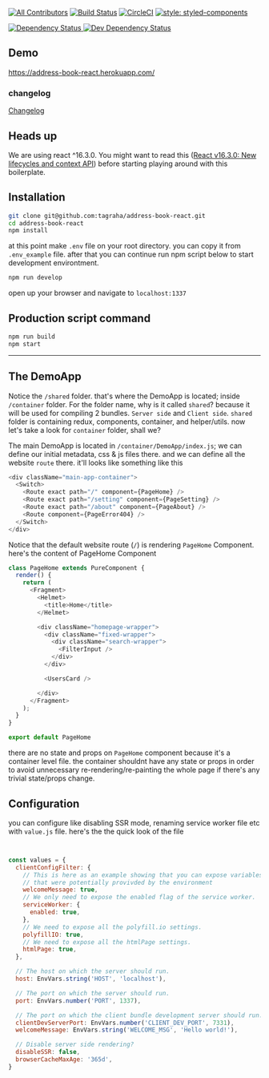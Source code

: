 [![All Contributors](https://img.shields.io/badge/all_contributors-1-orange.svg?style=flat-square)](#contributors)
[![Build Status](https://travis-ci.org/tagraha/address-book-react.svg?branch=master)](https://travis-ci.org/tagraha/address-book-react)
[![CircleCI](https://circleci.com/gh/tagraha/address-book-react.svg?style=svg)](https://circleci.com/gh/tagraha/address-book-react)
[![style: styled-components](https://img.shields.io/badge/style-%F0%9F%92%85%20styled--components-orange.svg?colorB=daa357&colorA=db748e)](https://github.com/styled-components/styled-components)

<a 
target="_blank"
href="https://david-dm.org/tagraha/address-book-react">
  <img src="https://david-dm.org/tagraha/address-book-react.svg" alt="Dependency Status" />
</a>
<a 
target="_blank"
href="https://david-dm.org/tagraha/address-book-react?type=dev">
  <img src="https://david-dm.org/tagraha/address-book-react/dev-status.svg" alt="Dev Dependency Status" />
</a>

## Demo
<a target="_blank" href="https://address-book-react.herokuapp.com/">https://address-book-react.herokuapp.com/</a>


### changelog
<a href="https://github.com/tagraha/address-book-react/blob/master/CHANGELOG.md">Changelog</a>

Heads up
--------
We are using react ^16.3.0. You might want to read this ([React v16.3.0: New lifecycles and context API](https://reactjs.org/blog/2018/03/29/react-v-16-3.html)) before starting playing around with this boilerplate.

Installation
------------
```bash
git clone git@github.com:tagraha/address-book-react.git
cd address-book-react
npm install
```

at this point make `.env` file on your root directory. you can copy it from `.env_example` file. after that you can continue run npm script below to start development environtment.

```bash
npm run develop
```

open up your browser and navigate to `localhost:1337`

Production script command
-------------------------
```bash
npm run build
npm start
```

-------------

The DemoApp
-----------
Notice the `/shared` folder. that's where the DemoApp is located; inside `/container` folder. For the folder name, why is it called `shared`? because it will be used for compiling 2 bundles. `Server side` and `Client side`. `shared` folder is containing redux, components, container, and helper/utils. now let's take a look for `container` folder, shall we?

The main DemoApp is located in `/container/DemoApp/index.js`; we can define our initial metadata, css & js files there. and we can define all the website `route` there. it'll looks like something like this 
```javascript
<div className="main-app-container">
  <Switch>
    <Route exact path="/" component={PageHome} />
    <Route exact path="/setting" component={PageSetting} />
    <Route exact path="/about" component={PageAbout} />
    <Route component={PageError404} />
  </Switch>
</div>
```

Notice that the default website route (`/`) is rendering `PageHome` Component. here's the content of PageHome Component
```javascript
class PageHome extends PureComponent {
  render() {
    return (
      <Fragment>
        <Helmet>
          <title>Home</title>
        </Helmet>

        <div className="homepage-wrapper">
          <div className="fixed-wrapper">
            <div className="search-wrapper">
              <FilterInput />
            </div>
          </div>

          <UsersCard />

        </div>
      </Fragment>
    );
  }
}

export default PageHome
```

there are no state and props on  `PageHome` component because it's a container level file. the container shouldnt have any state or props in order to avoid unnecessary re-rendering/re-painting the whole page if there's any trivial state/props change.

Configuration
-------------
you can configure like disabling SSR mode, renaming service worker file etc with `value.js` file. here's the the quick look of the file

```javascript


const values = {
  clientConfigFilter: {
    // This is here as an example showing that you can expose variables
    // that were potentially provivded by the environment
    welcomeMessage: true,
    // We only need to expose the enabled flag of the service worker.
    serviceWorker: {
      enabled: true,
    },
    // We need to expose all the polyfill.io settings.
    polyfillIO: true,
    // We need to expose all the htmlPage settings.
    htmlPage: true,
  },

  // The host on which the server should run.
  host: EnvVars.string('HOST', 'localhost'),

  // The port on which the server should run.
  port: EnvVars.number('PORT', 1337),

  // The port on which the client bundle development server should run.
  clientDevServerPort: EnvVars.number('CLIENT_DEV_PORT', 7331),
  welcomeMessage: EnvVars.string('WELCOME_MSG', 'Hello world!'),

  // Disable server side rendering?
  disableSSR: false,
  browserCacheMaxAge: '365d',
}
```
